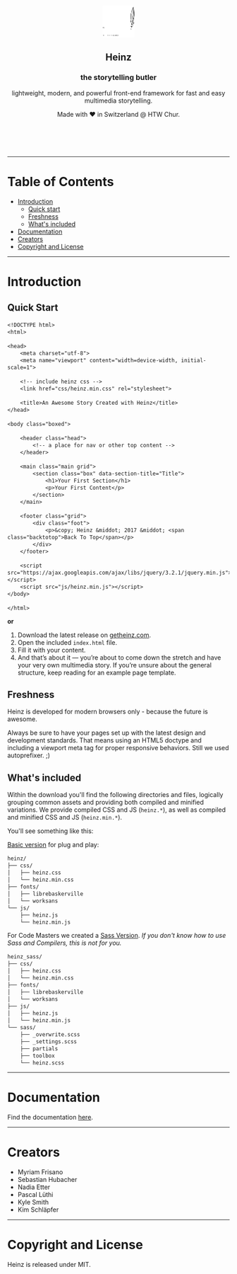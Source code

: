<header align="center">
  <p>
  <a href="https://getheinz.com"><img src="/img/heinz_logo.svg" width="72" height="72"></a>
</p>
  <h2>Heinz</h2>
  <h3>the storytelling butler</h3>
  <p>
    lightweight, modern, and powerful front-end framework for fast and easy multimedia storytelling.
    </p>
    <p>Made with ❤︎ in Switzerland @ HTW Chur.</p>
</header>
<br />

--------------------------------------------------------------------------------

# Table of Contents
- [Introduction](#introduction)  
   - [Quick start](#quick-start)
   - [Freshness](#freshness)
   - [What's included](#whats-included)
- [Documentation](#documentation)
- [Creators](#creators)
- [Copyright and License](#copyright-and-license)

---
# Introduction

## Quick Start

```
<!DOCTYPE html>
<html>

<head>
    <meta charset="utf-8">
    <meta name="viewport" content="width=device-width, initial-scale=1">

    <!-- include heinz css -->
    <link href="css/heinz.min.css" rel="stylesheet">

    <title>An Awesome Story Created with Heinz</title>
</head>

<body class="boxed">

    <header class="head">
        <!-- a place for nav or other top content -->
    </header>

    <main class="main grid">
        <section class="box" data-section-title="Title">
            <h1>Your First Section</h1>
            <p>Your First Content</p>
        </section>
    </main>

    <footer class="grid">
        <div class="foot">
            <p>&copy; Heinz &middot; 2017 &middot; <span class="backtotop">Back To Top</span></p>
        </div>
    </footer>

    <script src="https://ajax.googleapis.com/ajax/libs/jquery/3.2.1/jquery.min.js"></script>
    <script src="js/heinz.min.js"></script>
</body>

</html>

```

**or**

1. Download the latest release on [getheinz.com](https://getheinz.com/).
2. Open the included `index.html` file.
3. Fill it with your content.
5. And that’s about it — you’re about to come down the stretch and have your very own multimedia story. If you’re unsure about the general structure, keep reading for an example page template.

## Freshness

Heinz is developed for modern browsers only - because the future is awesome.

Always be sure to have your pages set up with the latest design and development standards. That means using an HTML5 doctype and including a viewport meta tag for proper responsive behaviors. Still we used autoprefixer. ;)


## What's included

Within the download you'll find the following directories and files, logically grouping common assets and providing both compiled and minified variations. We provide compiled CSS and JS (`heinz.*`), as well as compiled and minified CSS and JS (`heinz.min.*`).

You'll see something like this:

[Basic version](https://getheinz.com/downloads/heinz.zip) for plug and play:
```
heinz/
├── css/
│   ├── heinz.css
│   └── heinz.min.css
├── fonts/
│   ├── librebaskerville
│   └── worksans
└── js/
    ├── heinz.js
    └── heinz.min.js
```



For Code Masters we created a [Sass Version](https://getheinz.com/downloads/heinz_sass.zip).
_If you don't know how to use Sass and Compilers, this is not for you._

```
heinz_sass/
├── css/
│   ├── heinz.css
│   └── heinz.min.css
├── fonts/
│   ├── librebaskerville
│   └── worksans
├── js/
│   ├── heinz.js
│   └── heinz.min.js
└── sass/
    ├── _overwrite.scss
    ├── _settings.scss
    ├── partials
    ├── toolbox
    └── heinz.scss
```



---
# Documentation

Find the documentation [here](https://getheinz.com/documentation.html).


---
# Creators
- Myriam Frisano
- Sebastian Hubacher
- Nadia Etter
- Pascal Lüthi
- Kyle Smith
- Kim Schläpfer

---
# Copyright and License
Heinz is released under MIT.
